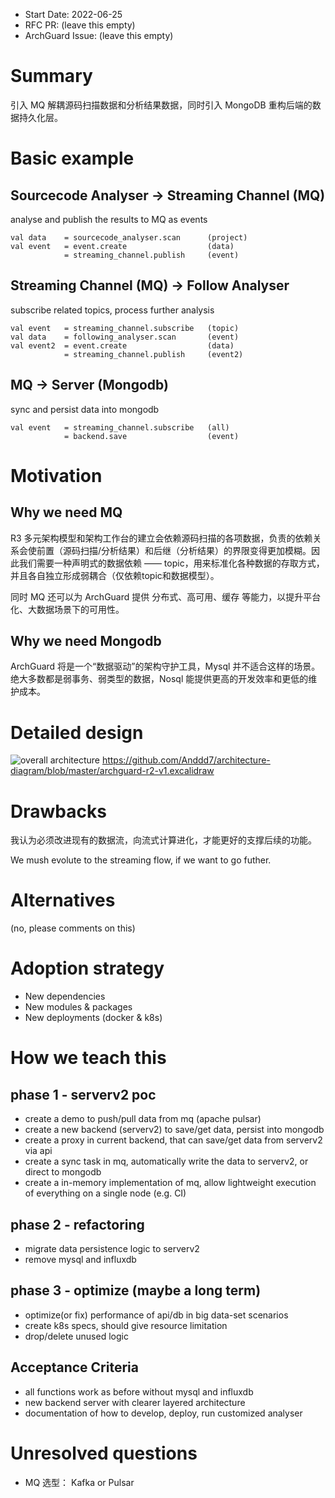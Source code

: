 - Start Date: 2022-06-25
- RFC PR: (leave this empty)
- ArchGuard Issue: (leave this empty)

# Summary

引入 MQ 解耦源码扫描数据和分析结果数据，同时引入 MongoDB 重构后端的数据持久化层。

# Basic example

## Sourcecode Analyser -> Streaming Channel (MQ)

analyse and publish the results to MQ as events

```
val data    = sourcecode_analyser.scan      (project)
val event   = event.create                  (data)
            = streaming_channel.publish     (event)
```

## Streaming Channel (MQ) -> Follow Analyser

subscribe related topics, process further analysis

```
val event   = streaming_channel.subscribe   (topic)
val data    = following_analyser.scan       (event)
val event2  = event.create                  (data)
            = streaming_channel.publish     (event2)
```

## MQ -> Server (Mongodb)

sync and persist data into mongodb

```
val event   = streaming_channel.subscribe   (all)
            = backend.save                  (event)
```

# Motivation

## Why we need MQ

R3 多元架构模型和架构工作台的建立会依赖源码扫描的各项数据，负责的依赖关系会使前置（源码扫描/分析结果）和后继（分析结果）的界限变得更加模糊。因此我们需要一种声明式的数据依赖 —— topic，用来标准化各种数据的存取方式，并且各自独立形成弱耦合（仅依赖topic和数据模型）。

同时 MQ 还可以为 ArchGuard 提供 分布式、高可用、缓存 等能力，以提升平台化、大数据场景下的可用性。

## Why we need Mongodb

ArchGuard 将是一个“数据驱动”的架构守护工具，Mysql 并不适合这样的场景。绝大多数都是弱事务、弱类型的数据，Nosql 能提供更高的开发效率和更低的维护成本。

# Detailed design

![overall architecture](https://user-images.githubusercontent.com/24785373/175776127-a37da4b7-d0f7-4912-bde9-f880b69653aa.png)
<https://github.com/Anddd7/architecture-diagram/blob/master/archguard-r2-v1.excalidraw>

# Drawbacks

我认为必须改进现有的数据流，向流式计算进化，才能更好的支撑后续的功能。

We mush evolute to the streaming flow, if we want to go futher.

# Alternatives

(no, please comments on this)

# Adoption strategy

- New dependencies
- New modules & packages
- New deployments (docker & k8s)

# How we teach this

## phase 1 - serverv2 poc

- create a demo to push/pull data from mq (apache pulsar)
- create a new backend (serverv2) to save/get data, persist into mongodb
- create a proxy in current backend, that can save/get data from serverv2 via api
- create a sync task in mq, automatically write the data to serverv2, or direct to mongodb
- create a in-memory implementation of mq, allow lightweight execution of everything on a single node (e.g. CI)

## phase 2 - refactoring

- migrate data persistence logic to serverv2
- remove mysql and influxdb

## phase 3 - optimize (maybe a long term)

- optimize(or fix) performance of api/db in big data-set scenarios
- create k8s specs, should give resource limitation
- drop/delete unused logic

## Acceptance Criteria

- all functions work as before without mysql and influxdb
- new backend server with clearer layered architecture
- documentation of how to develop, deploy, run customized analyser

# Unresolved questions

- MQ 选型： Kafka or Pulsar
